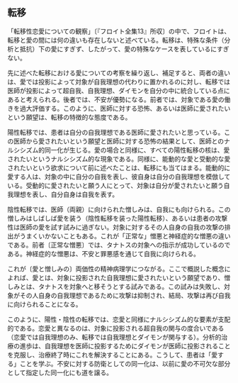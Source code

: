 ## 転移
<!-- THE TRANSFERENCE -->

「転移性恋愛についての観察」〔『フロイト全集13』所収〕の中で、フロイトは、転移と愛の間には何の違いも存在しないと述べている。転移は、特殊な条件（分析と抵抗）下の愛にすぎず、したがって、愛の特殊なケースを表しているにすぎない。
<!-- In Observations on Transference Love, Freud says that no difference exists between transference and love. Transference is merely love under special conditions (of analysis and resistance), and thus represents merely a special case of love. -->

先に述べた転移における愛についての考察を繰り返し、補足すると、両者の違いは、愛では投影によって対象が自我理想の代わりに置かれるのに対し、転移では医師が投影によって超自我、自我理想、ダイモンを自分の中に統合している点にあると考えられる。後者では、不安が優勢になる。前者では、対象である愛の働きを過大評価する。このように、医師に対する恐怖、あるいは医師に愛されたいという願望は、転移の特徴的な態度である。
<!-- Repeating and supplementing our earlier discussion of love in transference, we believe that the difference between the two lies in the fact that while in love the object is put in the place of the ego ideal through projection, in transference the physician unites in his person via projection the superego, ego ideal and daimon. In the last, anxiety predominates. With the former there is overestimation of the object, the work of love. Dread of the physician, or the desire to be loved by him, are thus the characteristic attitudes of transference. -->

陽性転移では、患者は自分の自我理想である医師に愛されたいと思っている。この医師から愛されたいという願望と医師に対する恐怖の結果として、医師とのナルシシズム的同一化が生じる。愛の場合と同様に、すべての陽性転移の核は、愛されたいというナルシシズム的な現象である。同様に、能動的な愛と受動的な愛されたいという欲求について前に述べたことは、転移にも当てはまる。能動的に愛する人は、対象の中に自分の自我を表し、彼自身は自分の自我理想を模倣している。受動的に愛されたいと願う人にとって、対象は自分が愛されたいと願う自我理想を表し、自分自身は自我を表す。
<!-- In the positive transference the patient wants to be loved by the doctor as his ego ideal. The consequence of this desire to be loved by the physician and of the fear of him is a narcissistic identification with him. The nucleus of all positive transference, as in the case of love, is the narcissistic phenomenon of wanting to be loved. Equally, what has previously been said about active loving and the passive desire to be loved applies also to transference: the actively loving person represents his ego in the object, while he himself imitates his ego ideal. For the person wanting passively to be loved, the object represents the ego ideal by which he wants to be loved, and he himself represents the ego. -->

陰性転移では、医師（両親）に向けられた憎しみは、自我にも向けられる。この憎しみはしばしば愛を装う（陰性転移を装った陽性転移）、あるいは患者の攻撃性は医師の愛を試す試みに過ぎない。対象に対するその人自身の自我の攻撃の排出がうまくいかないこともある。これが「正常な」憎悪と神経症的な憎悪の違いである。前者〔正常な憎悪〕では、タナトスの対象への指示が成功しているのである。神経症的な憎悪は、不安と罪悪感を通じて自我に向けられる。
<!-- In the negative transference the hatred directed against the physician (the parents) is also directed against the ego. This hatred often disguises love (positive transference under the guise of negative transference), or the aggression of the patient is merely an attempt to test the love of the physician. Sometimes the discharge of the aggressions of the person's own ego upon the object has been unsuccessful. This is the difference between 'normal' and neurotic hatred; in the former, the directing of Thanatos onto the object has been successful. Neurotic hatred is directed against the ego through anxiety and guilt. -->

これが〔愛と憎しみの〕両価性の精神病理学につながる。ここで概説した概念によれば、愛とは、対象に投影された自我理想に愛されたいという願望であり、憎しみとは、タナトスを対象へと移そうとする試みである。この試みは失敗し、対象がその人自身の自我理想であるために攻撃は抑制され、結局、攻撃は再び自我に向けられることになる。
<!-- This leads to the psychopathology of ambivalence. According to the conception here outlined, love is the desire to be loved by the ego ideal which has been projected onto the object; hate is the attempt to transfer Thanatos onto the object. The attempt is unsuccessful; the aggression is inhibited because the object is the person's own ego ideal, so that the aggression is after all again directed against the ego. -->

このように、陽性・陰性の転移では、恋愛と同様にナルシシズム的な要素が支配的である。恋愛と異なるのは、対象に投影される超自我の関与の度合いである（恋愛では自我理想のみ、転移では自我理想とダイモンが関与する）。分析的治療の進歩は、自我理想を医師に投影するためにダイモンが医師に投影されることを克服し、治療終了時にこれを解決することにある。こうして、患者は「愛する」ことを学ぶ。不安に対する防衛としての同一化は、以前に愛の不可欠な部分として指定した同一化にも道を譲る。
<!-- Thus, in positive and negative transference narcissistic elements are as predominant as they are in love. What distinguishes it from love is the extent of the participation of the superego which is projected onto the object (in love, only the ego ideal; in transference, the ego ideal and the daimon). Progress in analytic treatment lies in overcoming the projection of the daimon upon the doctor in the interest of projecting the ego ideal upon him, in order to resolve this too at the end of treatment. Thus, the patient learns to 'love'. Identification as a defense against anxiety gives way also to that identification which we have previously designated as an integral part of love. -->
